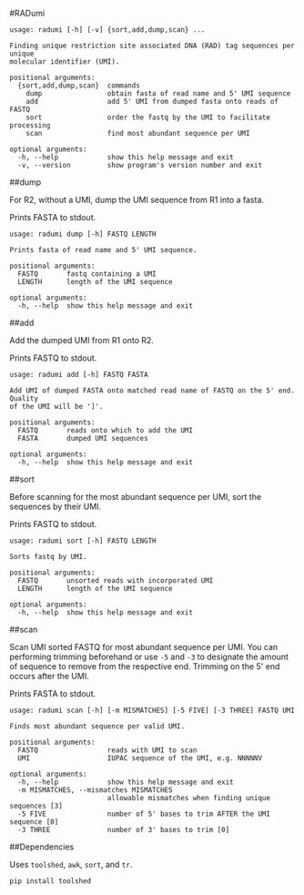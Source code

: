 #RADumi

```
usage: radumi [-h] [-v] {sort,add,dump,scan} ...

Finding unique restriction site associated DNA (RAD) tag sequences per unique
molecular identifier (UMI).

positional arguments:
  {sort,add,dump,scan}  commands
    dump                obtain fasta of read name and 5' UMI sequence
    add                 add 5' UMI from dumped fasta onto reads of FASTQ
    sort                order the fastq by the UMI to facilitate processing
    scan                find most abundant sequence per UMI

optional arguments:
  -h, --help            show this help message and exit
  -v, --version         show program's version number and exit
```

##dump

For R2, without a UMI, dump the UMI sequence from R1 into a fasta.

Prints FASTA to stdout.

```
usage: radumi dump [-h] FASTQ LENGTH

Prints fasta of read name and 5' UMI sequence.

positional arguments:
  FASTQ       fastq containing a UMI
  LENGTH      length of the UMI sequence

optional arguments:
  -h, --help  show this help message and exit
```

##add

Add the dumped UMI from R1 onto R2.

Prints FASTQ to stdout.

```
usage: radumi add [-h] FASTQ FASTA

Add UMI of dumped FASTA onto matched read name of FASTQ on the 5' end. Quality
of the UMI will be ']'.

positional arguments:
  FASTQ       reads onto which to add the UMI
  FASTA       dumped UMI sequences

optional arguments:
  -h, --help  show this help message and exit
```

##sort

Before scanning for the most abundant sequence per UMI, sort the sequences by
their UMI.

Prints FASTQ to stdout.

```
usage: radumi sort [-h] FASTQ LENGTH

Sorts fastq by UMI.

positional arguments:
  FASTQ       unsorted reads with incorporated UMI
  LENGTH      length of the UMI sequence

optional arguments:
  -h, --help  show this help message and exit
```

##scan

Scan UMI sorted FASTQ for most abundant sequence per UMI. You can performing
trimming beforehand or use `-5` and `-3` to designate the amount of sequence
to remove from the respective end. Trimming on the 5' end occurs after the UMI.

Prints FASTA to stdout.

```
usage: radumi scan [-h] [-m MISMATCHES] [-5 FIVE] [-3 THREE] FASTQ UMI

Finds most abundant sequence per valid UMI.

positional arguments:
  FASTQ                 reads with UMI to scan
  UMI                   IUPAC sequence of the UMI, e.g. NNNNNV

optional arguments:
  -h, --help            show this help message and exit
  -m MISMATCHES, --mismatches MISMATCHES
                        allowable mismatches when finding unique sequences [3]
  -5 FIVE               number of 5' bases to trim AFTER the UMI sequence [0]
  -3 THREE              number of 3' bases to trim [0]
```

##Dependencies

Uses `toolshed`, `awk`, `sort`, and `tr`.
```
pip install toolshed
```

